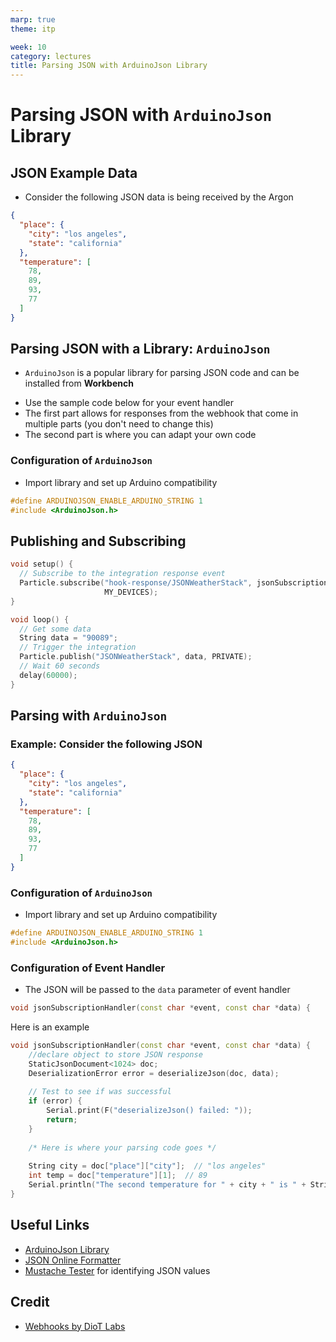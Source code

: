 ```yaml
---
marp: true
theme: itp

week: 10
category: lectures
title: Parsing JSON with ArduinoJson Library
---
```

<!-- headingDivider: 2 -->

# Parsing JSON with `ArduinoJson` Library

## JSON Example Data

- Consider the following JSON data is being received by the Argon

```json
{
  "place": {
    "city": "los angeles",
    "state": "california"
  },
  "temperature": [
    78,
    89,
    93,
    77
  ]
}
```



## Parsing JSON with a Library:  `ArduinoJson` 

- `ArduinoJson` is a popular library for parsing JSON code and can be installed from **Workbench**
* Use the sample code below for your event handler
* The first part allows for responses from the webhook that come in multiple parts (you don't need to change this)
* The second part is where you can adapt your own code

### Configuration of `ArduinoJson`

- Import library and set up Arduino compatibility

```c++
#define ARDUINOJSON_ENABLE_ARDUINO_STRING 1
#include <ArduinoJson.h> 
```

## Publishing and Subscribing

```c++
void setup() {
  // Subscribe to the integration response event
  Particle.subscribe("hook-response/JSONWeatherStack", jsonSubscriptionHandler,
                     MY_DEVICES);
}

void loop() {
  // Get some data
  String data = "90089";
  // Trigger the integration
  Particle.publish("JSONWeatherStack", data, PRIVATE);
  // Wait 60 seconds
  delay(60000);
}
```



## Parsing with `ArduinoJson`

### Example: Consider the following JSON

```json
{
  "place": {
    "city": "los angeles",
    "state": "california"
  },
  "temperature": [
    78,
    89,
    93,
    77
  ]
}
```

### Configuration of `ArduinoJson`

- Import library and set up Arduino compatibility
```c++
#define ARDUINOJSON_ENABLE_ARDUINO_STRING 1
#include <ArduinoJson.h> 
```



### Configuration of Event Handler
- The JSON will be passed to the `data` parameter of event handler 
```c++
void jsonSubscriptionHandler(const char *event, const char *data) {
```


Here is an example

```c++
void jsonSubscriptionHandler(const char *event, const char *data) {
  	//declare object to store JSON response
	StaticJsonDocument<1024> doc;
    DeserializationError error = deserializeJson(doc, data);
    
    // Test to see if was successful
    if (error) {
        Serial.print(F("deserializeJson() failed: "));
        return;
    }
    
    /* Here is where your parsing code goes */
    
    String city = doc["place"]["city"];  // "los angeles"
    int temp = doc["temperature"][1];  // 89
    Serial.println("The second temperature for " + city + " is " + String(temp));
}
```
## Useful Links

- [ArduinoJson Library](https://arduinojson.org/)
- [JSON Online Formatter](https://jsonformatter.org/json-pretty-print)
- [Mustache Tester](http://rickkas7.github.io/mustache/) for identifying JSON values

## Credit

- [Webhooks by DioT Labs](https://diotlabs.daraghbyrne.me/docs/working-with-data/webhooks)

